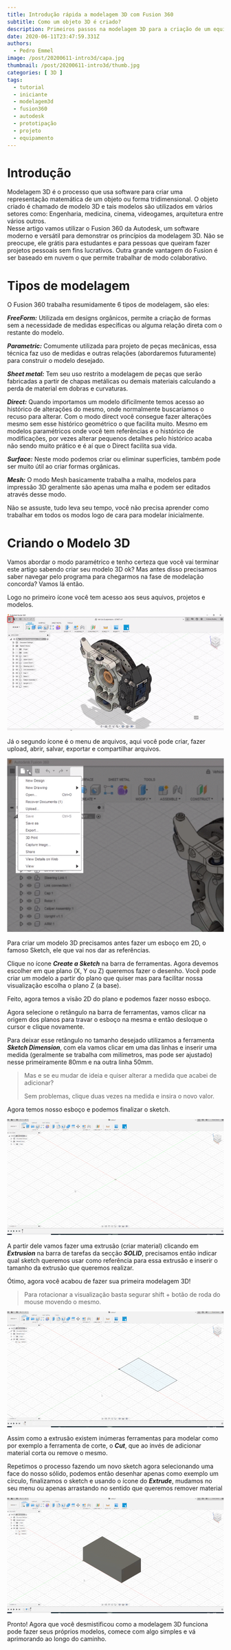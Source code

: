 ```yaml
---
title: Introdução rápida a modelagem 3D com Fusion 360
subtitle: Como um objeto 3D é criado?
description: Primeiros passos na modelagem 3D para a criação de um equipamento
date: 2020-06-11T23:47:59.331Z
authors:
  - Pedro Emmel
image: /post/20200611-intro3d/capa.jpg
thumbnail: /post/20200611-intro3d/thumb.jpg
categories: [ 3D ]
tags:
  - tutorial
  - iniciante
  - modelagem3d
  - fusion360
  - autodesk
  - prototipação
  - projeto
  - equipamento
---
```

# Introdução

Modelagem 3D é o processo que usa software para criar uma representação matemática de um objeto ou forma tridimensional. O objeto criado é chamado de modelo 3D e tais modelos são utilizados em vários setores como: Engenharia, medicina, cinema, videogames, arquitetura entre vários outros.\
Nesse artigo vamos utilizar o Fusion 360 da Autodesk, um software moderno e versátil para demonstrar os princípios da modelagem 3D. Não se preocupe, ele grátis para estudantes e para pessoas que queiram fazer projetos pessoais sem fins lucrativos. Outra grande vantagem do Fusion é ser baseado em nuvem o que permite trabalhar de modo colaborativo.

# Tipos de modelagem

O Fusion 360 trabalha resumidamente 6 tipos de modelagem, são eles:

***FreeForm:*** Utilizada em designs orgânicos, permite a criação de formas sem a necessidade de medidas específicas ou alguma relação direta com o restante do modelo.

***Parametric:*** Comumente utilizada para projeto de peças mecânicas, essa técnica faz uso de medidas e outras relações (abordaremos futuramente) para construir o modelo desejado.

***Sheet metal:*** Tem seu uso restrito a modelagem de peças que serão fabricadas a partir de chapas metálicas ou demais materiais calculando a perda de material em dobras e curvaturas.

***Direct:*** Quando importamos um modelo dificilmente temos acesso ao histórico de alterações do mesmo, onde normalmente buscaríamos o recuso para alterar. Com o modo direct você consegue fazer alterações mesmo sem esse histórico geométrico o que facilita muito. Mesmo em modelos paramétricos onde você tem referências e o histórico de modificações, por vezes alterar pequenos detalhes pelo histórico acaba não sendo muito prático e é aí que o Direct facilita sua vida.

***Surface:*** Neste modo podemos criar ou eliminar superfícies, também pode ser muito útil ao criar formas orgânicas.

***Mesh:*** O modo Mesh basicamente trabalha a malha, modelos para impressão 3D geralmente são apenas uma malha e podem ser editados através desse modo.

Não se assuste, tudo leva seu tempo, você não precisa aprender como trabalhar em todos os modos logo de cara para modelar inicialmente.

# Criando o Modelo 3D

Vamos abordar o modo paramétrico e tenho certeza que você vai terminar este artigo sabendo criar seu modelo 3D ok? Mas antes disso precisamos saber navegar pelo programa para chegarmos na fase de modelação concorda? Vamos lá então.

Logo no primeiro ícone você tem acesso aos seus aquivos, projetos e modelos.

![](icone-de-arquivos.gif)

Já o segundo ícone é o menu de arquivos, aqui você pode criar, fazer upload, abrir, salvar, exportar e compartilhar arquivos.

![](menu-arquivos.gif)

Para criar um modelo 3D precisamos antes fazer um esboço em 2D, o famoso Sketch, ele que vai nos dar as referências.

Clique no ícone ***Create a Sketch*** na barra de ferramentas. Agora devemos escolher em que plano (X, Y ou Z) queremos fazer o desenho. Você pode criar um modelo a partir do plano que quiser mas para facilitar nossa visualização escolha o plano Z (a base).

Feito, agora temos a visão 2D do plano e podemos fazer nosso esboço.

Agora selecione o retângulo na barra de ferramentas, vamos clicar na origem dos planos para travar o esboço na mesma e então desloque o cursor e clique novamente.

Para deixar esse retângulo no tamanho desejado utilizamos a ferramenta ***Sketch Dimension***, com ela vamos clicar em uma das linhas e inserir uma medida (geralmente se trabalha com milímetros, mas pode ser ajustado) nesse primeiramente 80mm e na outra linha 50mm.  

> Mas e se eu mudar de ideia e quiser alterar a medida que acabei de adicionar?
>
> Sem problemas, clique duas vezes na medida e insira o novo valor.

Agora temos nosso esboço e podemos finalizar o sketch.

![](sketch.gif)

A partir dele vamos fazer uma extrusão (criar material) clicando em ***Extrusion*** na barra de tarefas da secção ***SOLID***, precisamos então indicar qual sketch queremos usar como referência para essa extrusão e inserir o tamanho da extrusão que queremos realizar.

Ótimo, agora você acabou de fazer sua primeira modelagem 3D!

> Para rotacionar a visualização basta segurar shift + botão de roda do mouse movendo o mesmo.

![](extrude.gif)

Assim como a extrusão existem inúmeras ferramentas para modelar como por exemplo a ferramenta de corte, o ***Cut***, que ao invés de adicionar material corta ou remove o mesmo.

Repetimos o processo fazendo um novo sketch agora selecionando uma face do nosso sólido, podemos então desenhar apenas como exemplo um círculo, finalizamos o sketch e usando o ícone do ***Extrude***, mudamos no seu menu ou apenas arrastando no sentido que queremos remover material

![](cut.gif)

Pronto! Agora que você desmistificou como a modelagem 3D funciona pode fazer seus próprios modelos, comece com algo simples e vá aprimorando ao longo do caminho.